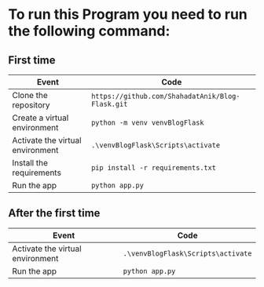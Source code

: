 # To run this Program you need to run the following command:

## First time

| Event                            | Code                                             |
| -------------------------------- | ------------------------------------------------ |
| Clone the repository             | `https://github.com/ShahadatAnik/Blog-Flask.git` |
| Create a virtual environment     | `python -m venv venvBlogFlask`                   |
| Activate the virtual environment | `.\venvBlogFlask\Scripts\activate`               |
| Install the requirements         | `pip install -r requirements.txt`                |
| Run the app                      | `python app.py`                                  |

## After the first time

| Event                            | Code                               |
| -------------------------------- | ---------------------------------- |
| Activate the virtual environment | `.\venvBlogFlask\Scripts\activate` |
| Run the app                      | `python app.py`                    |
